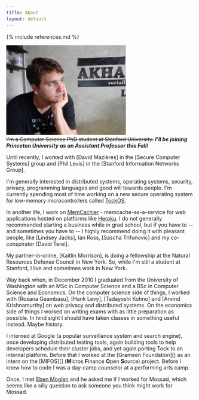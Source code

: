 ```yaml
---
title: About
layout: default
---
```


{% include references.md %}

![At a coffee shop in Chiang Mai, Thailand](/assets/images/me.jpg "DOMO!!!")  
~~I'm a Computer Science PhD student at Stanford University.~~ _**I'll be joining
Princeton University as an Assistant Professor this Fall!**_

Until recently, I worked with [David Mazières] in the [Secure Computer Systems]
group and [Phil Levis] in the [Stanford Information Networks Group].

I'm generally interested in distributed systems, operating systems, security,
privacy, programming languages and good will towards people. I'm currently
spending most of time working on a new secure operating system for low-memory
microcontrollers called [TockOS](http://www.tockos.org).

In another life, I work on [MemCachier](http://www.memcachier.com) -
memcache-as-a-service for web applications hosted on platforms like
[Heroku](http://www.heroku.com). I do not generally recommended
starting a business while in grad school, but if you have to -- and sometimes
you have to -- I highly recommend doing it with pleasant people, like [Lindsey
Jacks], Ian Ross, [Sascha Trifunovic] and my co-conspirator [David Terei].

My partner-in-crime, [Kaitlin Morrison], is doing a fellowship at the Natural
Resources Defense Council in New York. So, while I'm still a student at
Stanford, I live and sometimes work in New York.

Way back when, in December 2010 I graduated from the University of Washington
with an MSc in Computer Science and a BSc in Computer Science and Economics.
On the computer science side of things, I worked with [Roxana Geambasu], [Hank
Levy], [Tadayoshi Kohno] and [Arvind Krishnamurthy] on web privacy and
distributed systems. On the economics side of things I worked on writing exams
with as little preparation as possible. In hind sight I should have taken
classes in something useful instead. Maybe history.

I interned at Google (a popular surveillance system and search engine), once
developing distributed testing tools, again building tools to help developers
schedule their cluster jobs, and yet again porting Tock to an internal
platform. Before that I worked at the [Grameen Foundation][] as an intern on
the [MIFOS][] (**M**icros **F**inance **O**pen **S**ource) project.  Before I
knew how to code I was a day-camp counselor at a performing arts camp.

Once, I met [Eben Moglen](http://moglen.law.columbia.edu/) and he asked me if I
worked for Mossad, which seems like a silly question to ask someone you think
might work for Mossad.

